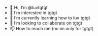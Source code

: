 - 👋 Hi, I’m @luvtgtgt
- 👀 I’m interested in tgtgt
- 🌱 I’m currently learning how to luv tgtgt
- 💞️ I’m looking to collaborate on tgtgt
- 📫 How to reach me (no im only for tgtgt)

<!---
luvtgtgt/luvtgtgt is a ✨ special ✨ repository because its `README.md` (this file) appears on your GitHub profile.
You can click the Preview link to take a look at your changes.
--->
